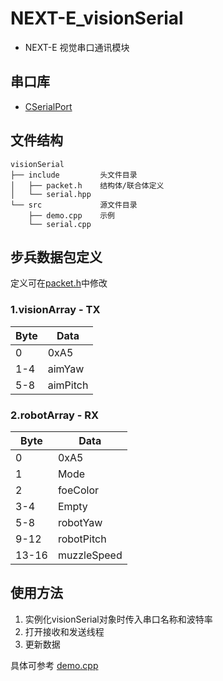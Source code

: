 # NEXT-E_visionSerial
- NEXT-E 视觉串口通讯模块
## 串口库
- [CSerialPort](https://github.com/itas109/CSerialPort)
## 文件结构
```
visionSerial
├── include         头文件目录
│   ├── packet.h    结构体/联合体定义
│   └── serial.hpp  
└── src             源文件目录
    ├── demo.cpp    示例
    └── serial.cpp  
```
## 步兵数据包定义
定义可在[packet.h](include/packet.h)中修改
### 1.visionArray - TX
| Byte | Data |
| - | - |
| 0 | 0xA5 |
| 1-4 | aimYaw |
| 5-8 | aimPitch |
### 2.robotArray - RX
| Byte | Data |
| - | - |
| 0 | 0xA5 |
| 1 | Mode |
| 2 | foeColor |
| 3-4| Empty |
| 5-8 | robotYaw |
| 9-12 | robotPitch |
| 13-16 | muzzleSpeed |
## 使用方法
1. 实例化visionSerial对象时传入串口名称和波特率
2. 打开接收和发送线程
3. 更新数据

具体可参考
[demo.cpp](src/demo.cpp)